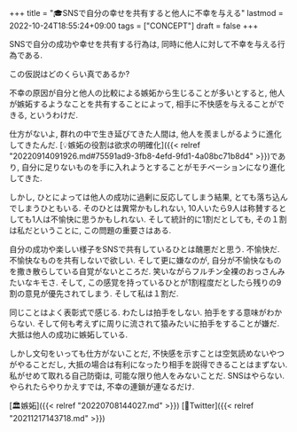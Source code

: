 +++
title = "🎓SNSで自分の幸せを共有すると他人に不幸を与える"
lastmod = 2022-10-24T18:55:24+09:00
tags = ["CONCEPT"]
draft = false
+++

SNSで自分の成功や幸せを共有する行為は, 同時に他人に対して不幸を与える行為である.

この仮説はどのくらい真であるか?

不幸の原因が自分と他人の比較による嫉妬から生じることが多いとすると, 他人が嫉妬するようなことを共有することによって, 相手に不快感を与えることができる, というわけだ.

仕方がないよ, 群れの中で生き延びてきた人間は, 他人を羨ましがるように進化してきたんだ. [💡嫉妬の役割は欲求の明確化]({{< relref "20220914091926.md#75591ad9-3fb8-4efd-9fd1-4a08bc71b8d4" >}})であり, 自分に足りないものを手に入れようとすることがモチベーションになり進化してきた.

しかし, ひとによっては他人の成功に過剰に反応してしまう結果, とても落ち込んでしまうひともいる. そのひとは異常かもしれない, 10人いたら9人は称賛するとしても1人は不愉快に思うかもしれない. そして統計的に1割だとしても, その１割は私だということに, この問題の重要さはある.

自分の成功や楽しい様子をSNSで共有しているひとは醜悪だと思う. 不愉快だ. 不愉快なものを共有しないで欲しい. そして更に嫌なのが, 自分が不愉快なものを撒き散らしている自覚がないところだ. 笑いながらフルチン全裸のおっさんみたいなキモさ. そして, この感覚を持っているひとが1割程度だとしたら残りの9割の意見が優先されてしまう. そして私は１割だ.

同じことはよく表彰式で感じる. わたしは拍手をしない. 拍手をする意味がわからない. そして何も考えずに周りに流されて猿みたいに拍手をすることが嫌だ. 大抵は他人の成功に嫉妬している.

しかし文句をいっても仕方がないことだ, 不快感を示すことは空気読めないやつがやることだし, 大抵の場合は有利になったり相手を説得できることはまずない. 私がせめて取れる自己防衛は, 可能な限り他人をみないことだ. SNSはやらない. やられたらやりかえすでは, 不幸の連鎖が連なるだけ.

[🏛嫉妬]({{< relref "20220708144027.md" >}}) [🔖Twitter]({{< relref "20211217143718.md" >}})

